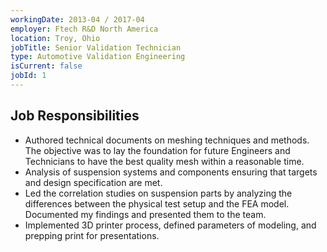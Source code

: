 ```yaml
---
workingDate: 2013-04 / 2017-04
employer: Ftech R&D North America
location: Troy, Ohio
jobTitle: Senior Validation Technician
type: Automotive Validation Engineering
isCurrent: false
jobId: 1
---
```


## Job Responsibilities

- Authored technical documents on meshing techniques and methods. The objective was to lay the foundation for future Engineers and Technicians to have the best quality mesh within a reasonable time.
- Analysis of suspension systems and components ensuring that targets and design specification are met.
- Led the correlation studies on suspension parts by analyzing the differences between the physical test setup and the FEA model. Documented my findings and presented them to the team.
- Implemented 3D printer process, defined parameters of modeling, and prepping print for presentations.
